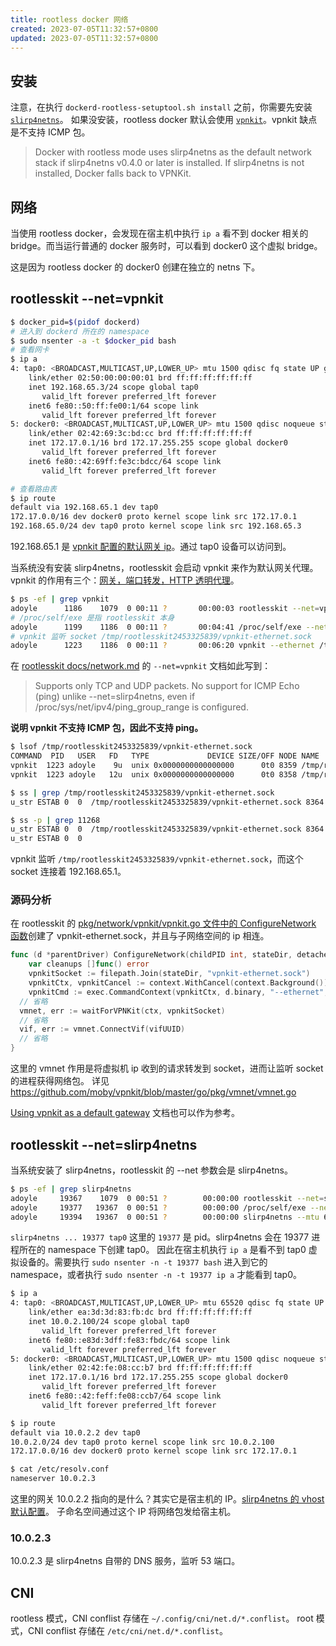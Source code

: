 ```yaml
---
title: rootless docker 网络
created: 2023-07-05T11:32:57+0800
updated: 2023-07-05T11:32:57+0800
---
```


## 安装

注意，在执行 `dockerd-rootless-setuptool.sh install` 之前，你需要先安装 [`slirp4netns`](https://github.com/rootless-containers/slirp4netns)。
如果没安装，rootless docker 默认会使用 [`vpnkit`](https://github.com/moby/vpnkit)。vpnkit 缺点是不支持 ICMP 包。

> Docker with rootless mode uses slirp4netns as the default network stack if slirp4netns v0.4.0 or later is installed. If slirp4netns is not installed, Docker falls back to VPNKit.

## 网络

当使用 rootless docker，会发现在宿主机中执行 `ip a` 看不到 docker 相关的 bridge。而当运行普通的 docker 服务时，可以看到 docker0 这个虚拟 bridge。

这是因为 rootless docker 的 docker0 创建在独立的 netns 下。

## rootlesskit --net=vpnkit

```sh
$ docker_pid=$(pidof dockerd)
# 进入到 dockerd 所在的 namespace
$ sudo nsenter -a -t $docker_pid bash
# 查看网卡
$ ip a
4: tap0: <BROADCAST,MULTICAST,UP,LOWER_UP> mtu 1500 qdisc fq state UP group default qlen 1000
    link/ether 02:50:00:00:00:01 brd ff:ff:ff:ff:ff:ff
    inet 192.168.65.3/24 scope global tap0
       valid_lft forever preferred_lft forever
    inet6 fe80::50:ff:fe00:1/64 scope link
       valid_lft forever preferred_lft forever
5: docker0: <BROADCAST,MULTICAST,UP,LOWER_UP> mtu 1500 qdisc noqueue state UP group default
    link/ether 02:42:69:3c:bd:cc brd ff:ff:ff:ff:ff:ff
    inet 172.17.0.1/16 brd 172.17.255.255 scope global docker0
       valid_lft forever preferred_lft forever
    inet6 fe80::42:69ff:fe3c:bdcc/64 scope link
       valid_lft forever preferred_lft forever

# 查看路由表
$ ip route
default via 192.168.65.1 dev tap0
172.17.0.0/16 dev docker0 proto kernel scope link src 172.17.0.1
192.168.65.0/24 dev tap0 proto kernel scope link src 192.168.65.3
```

192.168.65.1 是 [vpnkit 配置的默认网关 ip](https://github.com/moby/vpnkit/blob/dc331cb22850be0cdd97c84a9cfecaf44a1afb6e/src/hostnet/configuration.ml#L96)。通过 tap0 设备可以访问到。

当系统没有安装 slirp4netns，rootlesskit 会启动 vpnkit 来作为默认网关代理。
vpnkit 的作用有三个：[网关，端口转发，HTTP 透明代理](https://github.com/moby/vpnkit#design)。

```sh
$ ps -ef | grep vpnkit
adoyle      1186    1079  0 00:11 ?       00:00:03 rootlesskit --net=vpnkit --mtu=1500 --slirp4netns-sandbox=auto --slirp4netns-seccomp=auto --disable-host-loopback --port-driver=builtin --copy-up=/etc --copy-up=/run --propagation=rslave /home/adoyle/bin/dockerd-rootless.sh
# /proc/self/exe 是指 rootlesskit 本身
adoyle      1199    1186  0 00:11 ?       00:04:41 /proc/self/exe --net=vpnkit --mtu=1500 --slirp4netns-sandbox=auto --slirp4netns-seccomp=auto --disable-host-loopback --port-driver=builtin --copy-up=/etc --copy-up=/run --propagation=rslave /home/adoyle/bin/dockerd-rootless.sh
# vpnkit 监听 socket /tmp/rootlesskit2453325839/vpnkit-ethernet.sock
adoyle      1223    1186  0 00:11 ?       00:06:20 vpnkit --ethernet /tmp/rootlesskit2453325839/vpnkit-ethernet.sock --mtu 1500 --host-ip 0.0.0.0
```

在 [rootlesskit docs/network.md](https://github.com/rootless-containers/rootlesskit/blob/master/docs/network.md) 的 `--net=vpnkit` 文档如此写到：

> Supports only TCP and UDP packets. No support for ICMP Echo (ping) unlike --net=slirp4netns, even if /proc/sys/net/ipv4/ping_group_range is configured.

**说明 vpnkit 不支持 ICMP 包，因此不支持 ping。**

```sh
$ lsof /tmp/rootlesskit2453325839/vpnkit-ethernet.sock
COMMAND  PID   USER   FD   TYPE             DEVICE SIZE/OFF NODE NAME
vpnkit  1223 adoyle    9u  unix 0x0000000000000000      0t0 8359 /tmp/rootlesskit2453325839/vpnkit-ethernet.sock type=STREAM
vpnkit  1223 adoyle   12u  unix 0x0000000000000000      0t0 8358 /tmp/rootlesskit2453325839/vpnkit-ethernet.sock type=STREAM

$ ss | grep /tmp/rootlesskit2453325839/vpnkit-ethernet.sock
u_str ESTAB 0  0  /tmp/rootlesskit2453325839/vpnkit-ethernet.sock 8364   * 11268

$ ss -p | grep 11268
u_str ESTAB 0  0  /tmp/rootlesskit2453325839/vpnkit-ethernet.sock 8364   * 11268
u_str ESTAB 0  0                                                         * 11268   * 8364  users:(("exe",pid=1199,fd=7))
```

vpnkit 监听 `/tmp/rootlesskit2453325839/vpnkit-ethernet.sock`，而这个 socket 连接着 192.168.65.1。

### 源码分析

在 rootlesskit 的 [pkg/network/vpnkit/vpnkit.go 文件中的 ConfigureNetwork 函数](https://github.com/rootless-containers/rootlesskit/blob/5410f69cf58d07bf0ebd1d517e590606c12345e0/pkg/network/vpnkit/vpnkit.go#L88)创建了 vpnkit-ethernet.sock，并且与子网络空间的 ip 相连。

```go
func (d *parentDriver) ConfigureNetwork(childPID int, stateDir, detachedNetNSPath string) (*messages.ParentInitNetworkDriverCompleted, func() error, error) {
	var cleanups []func() error
	vpnkitSocket := filepath.Join(stateDir, "vpnkit-ethernet.sock")
	vpnkitCtx, vpnkitCancel := context.WithCancel(context.Background())
	vpnkitCmd := exec.CommandContext(vpnkitCtx, d.binary, "--ethernet", vpnkitSocket, "--mtu", strconv.Itoa(d.mtu))
  // 省略
  vmnet, err := waitForVPNKit(ctx, vpnkitSocket)
  // 省略
  vif, err := vmnet.ConnectVif(vifUUID)
  // 省略
}
```

这里的 vmnet 作用是将虚拟机 ip 收到的请求转发到 socket，进而让监听 socket 的进程获得网络包。
详见 https://github.com/moby/vpnkit/blob/master/go/pkg/vmnet/vmnet.go

[Using vpnkit as a default gateway](https://github.com/moby/vpnkit/blob/master/docs/ethernet.md) 文档也可以作为参考。

## rootlesskit --net=slirp4netns

当系统安装了 slirp4netns，rootlesskit 的 --net 参数会是 slirp4netns。

```sh
$ ps -ef | grep slirp4netns
adoyle     19367    1079  0 00:51 ?        00:00:00 rootlesskit --net=slirp4netns --mtu=65520 --slirp4netns-sandbox=auto --slirp4netns-seccomp=auto --disable-host-loopback --port-driver=builtin --copy-up=/etc --copy-up=/run --propagation=rslave /home/adoyle/bin/dockerd-rootless.sh
adoyle     19377   19367  0 00:51 ?        00:00:00 /proc/self/exe --net=slirp4netns --mtu=65520 --slirp4netns-sandbox=auto --slirp4netns-seccomp=auto --disable-host-loopback --port-driver=builtin --copy-up=/etc --copy-up=/run --propagation=rslave /home/adoyle/bin/dockerd-rootless.sh
adoyle     19394   19367  0 00:51 ?        00:00:00 slirp4netns --mtu 65520 -r 3 --disable-host-loopback --enable-sandbox --enable-seccomp 19377 tap0
```

`slirp4netns ... 19377 tap0` 这里的 `19377` 是 pid。slirp4netns 会在 19377 进程所在的 namespace 下创建 tap0。
因此在宿主机执行 `ip a` 是看不到 tap0 虚拟设备的。需要执行 `sudo nsenter -n -t 19377 bash` 进入到它的 namespace，或者执行 `sudo nsenter -n -t 19377 ip a` 才能看到 tap0。

```sh
$ ip a
4: tap0: <BROADCAST,MULTICAST,UP,LOWER_UP> mtu 65520 qdisc fq state UP group default qlen 1000
    link/ether ea:3d:3d:83:fb:dc brd ff:ff:ff:ff:ff:ff
    inet 10.0.2.100/24 scope global tap0
       valid_lft forever preferred_lft forever
    inet6 fe80::e83d:3dff:fe83:fbdc/64 scope link
       valid_lft forever preferred_lft forever
5: docker0: <BROADCAST,MULTICAST,UP,LOWER_UP> mtu 1500 qdisc noqueue state UP group default
    link/ether 02:42:fe:08:cc:b7 brd ff:ff:ff:ff:ff:ff
    inet 172.17.0.1/16 brd 172.17.255.255 scope global docker0
       valid_lft forever preferred_lft forever
    inet6 fe80::42:feff:fe08:ccb7/64 scope link
       valid_lft forever preferred_lft forever
```

```sh
$ ip route
default via 10.0.2.2 dev tap0
10.0.2.0/24 dev tap0 proto kernel scope link src 10.0.2.100
172.17.0.0/16 dev docker0 proto kernel scope link src 172.17.0.1

$ cat /etc/resolv.conf
nameserver 10.0.2.3
```

这里的网关 10.0.2.2 指向的是什么？其实它是宿主机的 IP。[slirp4netns 的 vhost 默认配置](https://github.com/rootless-containers/slirp4netns/blob/462be177a5282a7dc76b2308a55b745ef9d50d2d/slirp4netns.1.md#description)。
子命名空间通过这个 IP 将网络包发给宿主机。

### 10.0.2.3

10.0.2.3 是 slirp4netns 自带的 DNS 服务，监听 53 端口。

## CNI

rootless 模式，CNI conflist 存储在 `~/.config/cni/net.d/*.conflist`。
root 模式，CNI conflist 存储在 `/etc/cni/net.d/*.conflist`。
